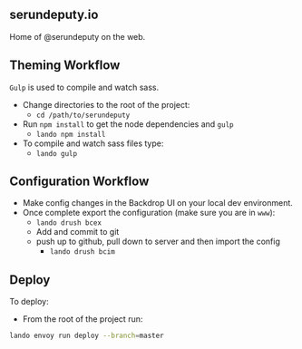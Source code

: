 serundeputy.io
--------

Home of @serundeputy on the web.

Theming Workflow
-----

`Gulp` is used to compile and watch sass.

* Change directories to the root of the project:
  * `cd /path/to/serundeputy`
* Run `npm install` to get the node dependencies and `gulp`
  * `lando npm install`
* To compile and watch sass files type:
  * `lando gulp`


Configuration Workflow
----

* Make config changes in the Backdrop UI on your local dev environment.
* Once complete export the configuration (make sure you are in `www`):
  * `lando drush bcex`
  * Add and commit to git
  * push up to github, pull down to server and then import the config
    * `lando drush bcim`

Deploy
---

To deploy:
* From the root of the project run:

```bash
lando envoy run deploy --branch=master
```
